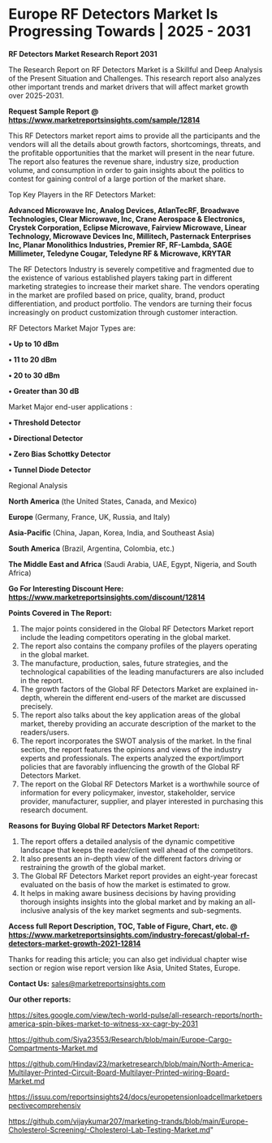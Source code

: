 # Europe RF Detectors Market Is Progressing Towards | 2025 - 2031

<strong>RF Detectors Market Research Report 2031</strong>

The Research Report on RF Detectors Market is a Skillful and Deep Analysis of the Present Situation and Challenges. This research report also analyzes other important trends and market drivers that will affect market growth over 2025-2031.

<strong>Request Sample Report @ <a href=https://www.marketreportsinsights.com/sample/12814>https://www.marketreportsinsights.com/sample/12814</a></strong>

This RF Detectors market report aims to provide all the participants and the vendors will all the details about growth factors, shortcomings, threats, and the profitable opportunities that the market will present in the near future. The report also features the revenue share, industry size, production volume, and consumption in order to gain insights about the politics to contest for gaining control of a large portion of the market share.

Top Key Players in the RF Detectors Market:

<strong>Advanced Microwave Inc, Analog Devices, AtlanTecRF, Broadwave Technologies, Clear Microwave, Inc, Crane Aerospace & Electronics, Crystek Corporation, Eclipse Microwave, Fairview Microwave, Linear Technology, Microwave Devices Inc, Millitech, Pasternack Enterprises Inc, Planar Monolithics Industries, Premier RF, RF-Lambda, SAGE Millimeter, Teledyne Cougar, Teledyne RF & Microwave, KRYTAR</strong>

The RF Detectors Industry is severely competitive and fragmented due to the existence of various established players taking part in different marketing strategies to increase their market share. The vendors operating in the market are profiled based on price, quality, brand, product differentiation, and product portfolio. The vendors are turning their focus increasingly on product customization through customer interaction.

RF Detectors Market Major Types are:

<strong>• Up to 10 dBm

• 11 to 20 dBm

• 20 to 30 dBm

• Greater than 30 dB</strong>

Market Major end-user applications :

<strong>• Threshold Detector

• Directional Detector

• Zero Bias Schottky Detector

• Tunnel Diode Detector</strong>

Regional Analysis

</u><strong><b>North America</b></strong> (the United States, Canada, and Mexico)

<strong><b>Europe </b></strong>(Germany, France, UK, Russia, and Italy)

<strong><b>Asia-Pacific</b></strong> (China, Japan, Korea, India, and Southeast Asia)

<strong><b>South America</b></strong> (Brazil, Argentina, Colombia, etc.)

<strong><b>The Middle East and Africa</b></strong> (Saudi Arabia, UAE, Egypt, Nigeria, and South Africa)

<strong>Go For Interesting Discount Here: <a href=https://www.marketreportsinsights.com/discount/12814>https://www.marketreportsinsights.com/discount/12814</a></strong>

<strong>Points Covered in The Report:</strong>
<ol>
  <li>The major points considered in the Global RF Detectors Market report include the leading competitors operating in the global market.</li>
  <li>The report also contains the company profiles of the players operating in the global market.</li>
  <li>The manufacture, production, sales, future strategies, and the technological capabilities of the leading manufacturers are also included in the report.</li>
  <li>The growth factors of the Global RF Detectors Market are explained in-depth, wherein the different end-users of the market are discussed precisely.</li>
  <li>The report also talks about the key application areas of the global market, thereby providing an accurate description of the market to the readers/users.</li>
  <li>The report incorporates the SWOT analysis of the market. In the final section, the report features the opinions and views of the industry experts and professionals. The experts analyzed the export/import policies that are favorably influencing the growth of the Global RF Detectors Market.</li>
  <li>The report on the Global RF Detectors Market is a worthwhile source of information for every policymaker, investor, stakeholder, service provider, manufacturer, supplier, and player interested in purchasing this research document.</li>
</ol>
<strong>Reasons for Buying Global RF Detectors Market Report:</strong>

<ol>
  <li>The report offers a detailed analysis of the dynamic competitive landscape that keeps the reader/client well ahead of the competitors.</li>
  <li>It also presents an in-depth view of the different factors driving or restraining the growth of the global market.</li>
  <li>The Global RF Detectors Market report provides an eight-year forecast evaluated on the basis of how the market is estimated to grow.</li>
  <li>It helps in making aware business decisions by having providing thorough insights insights into the global market and by making an all-inclusive analysis of the key market segments and sub-segments.</li>
</ol>
<strong>Access full Report Description, TOC, Table of Figure, Chart, etc. @ <a href=https://www.marketreportsinsights.com/industry-forecast/global-rf-detectors-market-growth-2021-12814>https://www.marketreportsinsights.com/industry-forecast/global-rf-detectors-market-growth-2021-12814</a></strong>


Thanks for reading this article; you can also get individual chapter wise section or region wise report version like Asia, United States, Europe.

<strong>Contact Us:</strong>
sales@marketreportsinsights.com

<strong>Our other reports:</strong>

<a href=https://sites.google.com/view/tech-world-pulse/all-research-reports/north-america-spin-bikes-market-to-witness-xx-cagr-by-2031>https://sites.google.com/view/tech-world-pulse/all-research-reports/north-america-spin-bikes-market-to-witness-xx-cagr-by-2031</a>

<a href=https://github.com/Siya23553/Research/blob/main/Europe-Cargo-Compartments-Market.md>https://github.com/Siya23553/Research/blob/main/Europe-Cargo-Compartments-Market.md</a>

<a href=https://github.com/Hindavi23/marketresearch/blob/main/North-America-Multilayer-Printed-Circuit-Board-Multilayer-Printed-wiring-Board-Market.md>https://github.com/Hindavi23/marketresearch/blob/main/North-America-Multilayer-Printed-Circuit-Board-Multilayer-Printed-wiring-Board-Market.md</a>

<a href=https://issuu.com/reportsinsights24/docs/europetensionloadcellmarketperspectivecomprehensiv>https://issuu.com/reportsinsights24/docs/europetensionloadcellmarketperspectivecomprehensiv</a>

<a href=https://github.com/vijaykumar207/marketing-trands/blob/main/Europe-Cholesterol-Screening/-Cholesterol-Lab-Testing-Market.md>https://github.com/vijaykumar207/marketing-trands/blob/main/Europe-Cholesterol-Screening/-Cholesterol-Lab-Testing-Market.md</a>"
